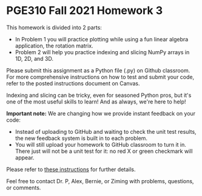 # PGE310 Fall 2021 Homework 3

This homework is divided into 2 parts: 

  - In Problem 1 you will practice plotting while using a fun linear algebra
        application, the rotation matrix.
  - Problem 2 will help you practice indexing and slicing NumPy arrays in
        1D, 2D, and 3D.

Please submit this assignment as a Python file (.py) on Github classroom.
For more comprehensive instructions on how to test and submit your code,
refer to the posted instructions document on Canvas.

Indexing and slicing can be tricky, even for seasoned Python pros, but it's one
of the most useful skills to learn! And as always, we're here to help!

**Important note:**
We are changing how we provide instant feedback on your code:

 - Instead of uploading to GitHub and waiting to check the unit test results, the new feedback system is built in to each problem.
 - You will still upload your homework to GitHub classroom to turn it in. There just will not be a unit test for it: no red X or green checkmark will appear.

Please refer to [these instructions](instant_feedback_instructions.pdf) for further details.

Feel free to contact Dr. P, Alex, Bernie, or Ziming with problems, questions, or comments.

